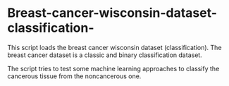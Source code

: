 # Breast-cancer-wisconsin-dataset-classification-
This script loads the breast cancer wisconsin dataset (classification). 
The breast cancer dataset is a classic and binary classification dataset.

The script tries to test some machine learning approaches to classify the 
cancerous tissue from the noncancerous one. 
